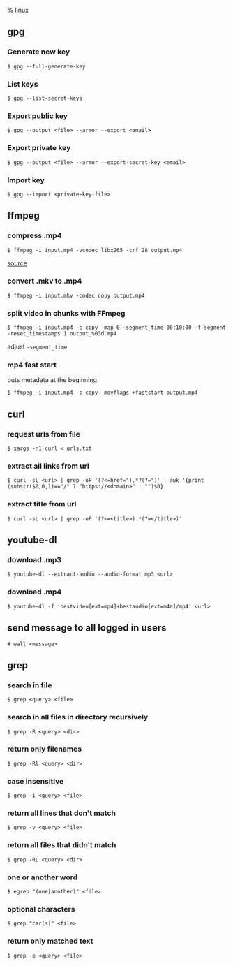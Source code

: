 % linux

## gpg

### Generate new key

	$ gpg --full-generate-key

### List keys

	$ gpg --list-secret-keys

### Export public key

	$ gpg --output <file> --armor --export <email>

### Export private key

	$ gpg --output <file> --armor --export-secret-key <email>

### Import key

	$ gpg --import <private-key-file>

## ffmpeg

### compress .mp4

	$ ffmpeg -i input.mp4 -vcodec libx265 -crf 28 output.mp4

[source](https://unix.stackexchange.com/a/38380)

### convert .mkv to .mp4

	$ ffmpeg -i input.mkv -codec copy output.mp4

### split video in chunks with FFmpeg

	$ ffmpeg -i input.mp4 -c copy -map 0 -segment_time 00:10:00 -f segment -reset_timestamps 1 output_%03d.mp4

adjust `-segment_time`

### mp4 fast start

puts metadata at the beginning

	$ ffmpeg -i input.mp4 -c copy -movflags +faststart output.mp4

## curl

### request urls from file

	$ xargs -n1 curl < urls.txt

### extract all links from url

	$ curl -sL <url> | grep -oP '(?<=href=").*?(?=")' | awk '{print (substr($0,0,1)=="/" ? "https://<domain>" : "")$0}'

### extract title from url

	$ curl -sL <url> | grep -oP '(?<=<title>).*(?=</title>)'

## youtube-dl

### download .mp3

	$ youtube-dl --extract-audio --audio-format mp3 <url>

### download .mp4

	$ youtube-dl -f 'bestvideo[ext=mp4]+bestaudio[ext=m4a]/mp4' <url>

## send message to all logged in users

	# wall <message>

## grep

### search in file

	$ grep <query> <file>

### search in all files in directory recursively

	$ grep -R <query> <dir>

### return only filenames

	$ grep -Rl <query> <dir>

### case insensitive

	$ grep -i <query> <file>

### return all lines that don't match

	$ grep -v <query> <file>

### return all files that didn't match

	$ grep -RL <query> <dir>

### one or another word

	$ egrep "(one|another)" <file>

### optional characters

	$ grep "car[s]" <file>

### return only matched text

	$ grep -o <query> <file>

